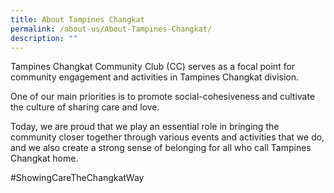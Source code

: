```yaml
---
title: About Tampines Changkat
permalink: /about-us/About-Tampines-Changkat/
description: ""
---
```

Tampines Changkat Community Club (CC) serves as a focal point for community engagement and activities in Tampines Changkat division. 
 
One of our main priorities is to promote social-cohesiveness and cultivate the culture of sharing care and love. 

Today, we are proud that we play an essential role in bringing the community closer together through various events and activities that we do, and we also create a strong sense of belonging for all who call Tampines Changkat home. 


#ShowingCareTheChangkatWay